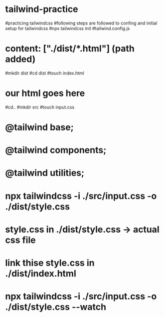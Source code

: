 # tailwind-practice
#practicing tailwindcss 
#following steps are followed to confing and initial setup for tailwindcss
#npx tailwindcss init
#tailwind.config.js
#    content: ["./dist/*.html"] (path added)
#mkdir dist
#cd dist
#touch index.html
#    our html goes here
#cd.. 
#mkdir src
#touch input.css 
#    @tailwind base;
#    @tailwind components;
#    @tailwind utilities;

# npx tailwindcss -i ./src/input.css -o ./dist/style.css
# style.css in ./dist/style.css -> actual css file
# link thise style.css in ./dist/index.html
# npx tailwindcss -i ./src/input.css -o ./dist/style.css --watch

